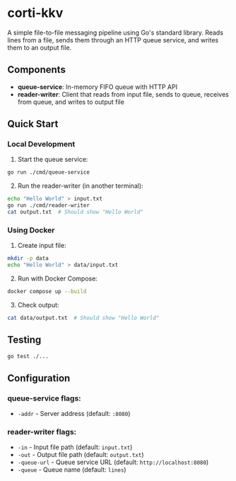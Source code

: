 # corti-kkv

A simple file-to-file messaging pipeline using Go's standard library. Reads lines from a file, sends them through an HTTP queue service, and writes them to an output file.

## Components

- **queue-service**: In-memory FIFO queue with HTTP API
- **reader-writer**: Client that reads from input file, sends to queue, receives from queue, and writes to output file

## Quick Start

### Local Development
1. Start the queue service:
```bash
go run ./cmd/queue-service
```

2. Run the reader-writer (in another terminal):
```bash
echo "Hello World" > input.txt
go run ./cmd/reader-writer
cat output.txt  # Should show "Hello World"
```

### Using Docker
1. Create input file:
```bash
mkdir -p data
echo "Hello World" > data/input.txt
```

2. Run with Docker Compose:
```bash
docker compose up --build
```

3. Check output:
```bash
cat data/output.txt  # Should show "Hello World"
```

## Testing
```bash
go test ./...
```

## Configuration

### queue-service flags:
- `-addr` - Server address (default: `:8080`)

### reader-writer flags:
- `-in` - Input file path (default: `input.txt`)
- `-out` - Output file path (default: `output.txt`)  
- `-queue-url` - Queue service URL (default: `http://localhost:8080`)
- `-queue` - Queue name (default: `lines`)
